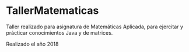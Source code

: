 ﻿# TallerMatematicas

Taller realizado para asignatura de Matemáticas Aplicada, para ejercitar y prácticar conocimientos Java y de matrices. 

Realizado el año 2018
